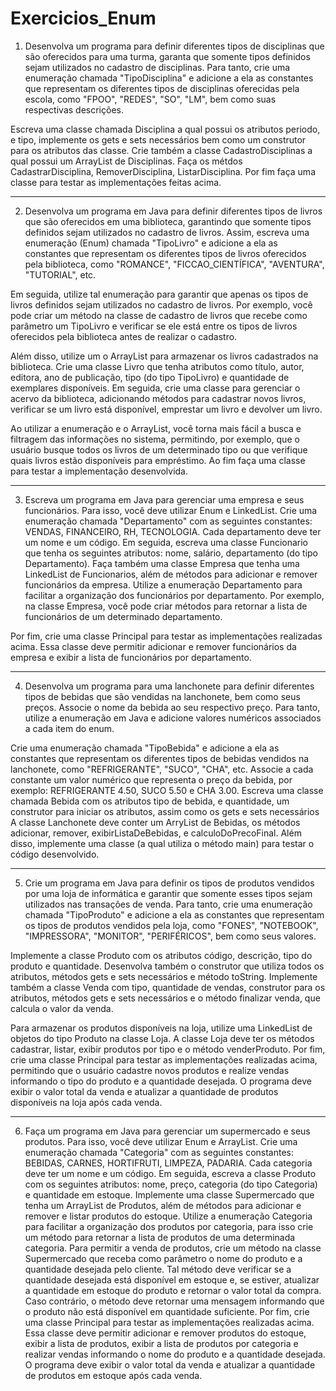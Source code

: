 # Exercicios_Enum
1) Desenvolva um programa para definir diferentes tipos de disciplinas que são oferecidos para uma turma, garanta que somente tipos definidos sejam utilizados no cadastro de disciplinas. Para tanto, crie uma enumeração chamada "TipoDisciplina" e adicione a ela as constantes que representam os diferentes tipos de disciplinas oferecidas pela escola, como "FPOO", "REDES", "SO", "LM", bem como suas respectivas descrições.

 Escreva uma classe chamada Disciplina a qual possui os atributos periodo, e tipo, implemente os gets e sets necessários bem como um construtor para os atributos das classe. Crie também a classe CadastroDisciplinas a qual possui um ArrayList de Disciplinas. Faça os métdos CadastrarDisciplina, RemoverDisciplina, ListarDisciplina. Por fim faça uma classe para testar as implementações feitas acima. 
 
------

2) Desenvolva um programa em Java para definir diferentes tipos de livros que são oferecidos em uma biblioteca, garantindo que somente tipos definidos sejam utilizados no cadastro de livros. Assim, escreva uma enumeração (Enum) chamada "TipoLivro" e adicione a ela as constantes que representam os diferentes tipos de livros oferecidos pela biblioteca, como "ROMANCE", "FICCAO_CIENTÍFICA", "AVENTURA", "TUTORIAL", etc.

 Em seguida, utilize tal enumeração para garantir que apenas os tipos de livros definidos sejam utilizados no cadastro de livros. Por exemplo, você pode criar um método na classe de cadastro de livros que recebe como parâmetro um TipoLivro e verificar se ele está entre os tipos de livros oferecidos pela biblioteca antes de realizar o cadastro.

  Além disso, utilize um o ArrayList para armazenar os livros cadastrados na biblioteca. Crie uma classe Livro que tenha atributos como título, autor, editora, ano de publicação, tipo (do tipo TipoLivro) e quantidade de exemplares disponíveis. Em seguida, crie uma classe para gerenciar o acervo da biblioteca, adicionando métodos para cadastrar novos livros, verificar se um livro está disponível, emprestar um livro e devolver um livro.

  Ao utilizar a enumeração e o ArrayList, você torna mais fácil a busca e filtragem das informações no sistema, permitindo, por exemplo, que o usuário busque todos os livros de um determinado tipo ou que verifique quais livros estão disponíveis para empréstimo. Ao fim faça uma classe para testar a implementação desenvolvida.
 
------

3) Escreva um programa em Java para gerenciar uma empresa e seus funcionários. Para isso, você deve utilizar Enum e LinkedList. Crie uma enumeração chamada "Departamento" com as seguintes constantes: VENDAS, FINANCEIRO, RH, TECNOLOGIA. Cada departamento deve ter um nome e um código.
Em seguida, escreva uma classe Funcionario que tenha os seguintes atributos: nome, salário, departamento (do tipo Departamento). Faça também uma classe Empresa que tenha uma LinkedList de Funcionarios, além de métodos para adicionar e remover funcionários da empresa.
Utilize a enumeração Departamento para facilitar a organização dos funcionários por departamento. Por exemplo, na classe Empresa, você pode criar métodos para retornar a lista de funcionários de um determinado departamento.

  Por fim, crie uma classe Principal para testar as implementações realizadas acima. Essa classe deve permitir adicionar e remover funcionários da empresa e exibir a lista de funcionários por departamento.
 
------

4) Desenvolva um programa para uma lanchonete para definir diferentes tipos de bebidas que são vendidas na lanchonete, bem como seus preços. Associe o nome da bebida ao seu respectivo preço. Para tanto, utilize a enumeração em Java e adicione valores numéricos associados a cada item do enum. 
  
  Crie uma enumeração chamada "TipoBebida" e adicione a ela as constantes que representam os diferentes tipos de bebidas vendidos na lanchonete, como "REFRIGERANTE", "SUCO", "CHA", etc. Associe a cada constante um valor numérico que representa o preço da bebida, por exemplo: REFRIGERANTE  4.50, SUCO  5.50 e CHA  3.00. Escreva uma classe chamada Bebida com os atributos tipo de bebida, e quantidade, um construtor para iniciar os atributos, assim como os gets e sets necessários 
 A classe Lanchonete deve conter um ArryList de Bebidas, os métodos adicionar, remover, exibirListaDeBebidas, e calculoDoPrecoFinal.
 Além disso, implemente uma classe (a qual utiliza o método main) para testar o código desenvolvido.
  
------

 5)  Crie um programa em Java para definir os tipos de produtos vendidos por uma loja de informática e garantir que somente esses tipos sejam utilizados nas transações de venda. Para tanto, crie uma enumeração chamada "TipoProduto" e adicione a ela as constantes que representam os tipos de produtos vendidos pela loja, como "FONES", "NOTEBOOK", "IMPRESSORA", "MONITOR", "PERIFÉRICOS", bem como seus valores.

 Implemente a classe Produto com os atributos código, descrição, tipo do produto e quantidade. Desenvolva também o construtor que utiliza todos os atributos, métodos gets e sets necessários e método toString. Implemente também a classe Venda com tipo, quantidade de vendas, construtor para os atributos, métodos gets e sets necessários e o método finalizar venda, que calcula o valor da venda.

 Para armazenar os produtos disponíveis na loja, utilize uma LinkedList de objetos do tipo Produto na classe Loja.
 A classe Loja deve ter os métodos cadastrar, listar, exibir produtos por tipo e o método venderProduto. Por fim, crie uma classe Principal para testar as implementações realizadas acima, permitindo que o usuário cadastre novos produtos e realize vendas informando o tipo do produto e a quantidade desejada.  O programa deve exibir o valor total da venda e atualizar a quantidade de produtos disponíveis na loja após cada venda.
 
------

6)  Faça um programa em Java para gerenciar um supermercado e seus produtos. Para isso, você deve utilizar Enum e ArrayList. Crie uma enumeração chamada "Categoria" com as seguintes constantes: BEBIDAS, CARNES, HORTIFRUTI, LIMPEZA, PADARIA. Cada categoria deve ter um nome e um código. Em seguida, escreva a classe Produto com os seguintes atributos: nome, preço, categoria (do tipo Categoria) e quantidade em estoque.
  Implemente uma classe Supermercado que tenha um ArrayList de Produtos, além de métodos para adicionar e remover e listar produtos do estoque. Utilize a enumeração Categoria para facilitar a organização dos produtos por categoria, para isso crie um método para retornar a lista de produtos de uma determinada categoria.
  Para permitir a venda de produtos, crie um método na classe Supermercado que receba como parâmetro o nome do produto e a quantidade desejada pelo cliente. Tal método deve verificar se a quantidade desejada está disponível em estoque e, se estiver, atualizar a quantidade em estoque do produto e retornar o valor total da compra. Caso contrário, o método deve retornar uma mensagem informando que o produto não está disponível em quantidade suficiente. Por fim, crie uma classe Principal para testar as implementações realizadas acima. Essa classe deve permitir adicionar e remover produtos do estoque, exibir a lista de produtos, exibir a lista de produtos por categoria e realizar vendas informando o nome do produto e a quantidade desejada. O programa deve exibir o valor total da venda e atualizar a quantidade de produtos em estoque após cada venda.





